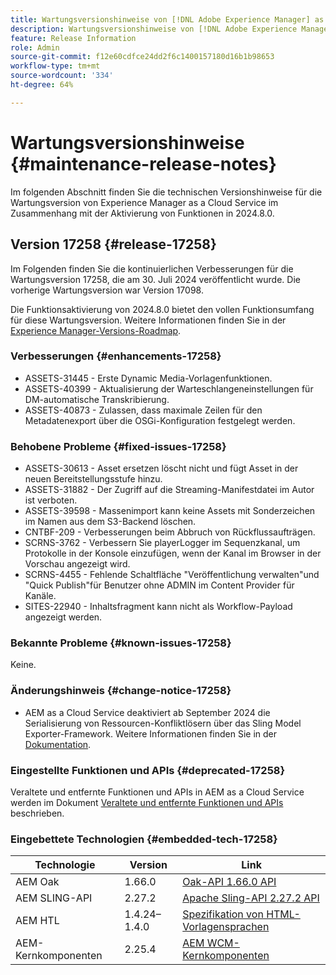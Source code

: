 ```yaml
---
title: Wartungsversionshinweise von [!DNL Adobe Experience Manager] as a Cloud Service in Verbindung mit der Aktivierung von Funktionen in 2024.8.0.
description: Wartungsversionshinweise von [!DNL Adobe Experience Manager] as a Cloud Service in Verbindung mit der Aktivierung von Funktionen in 2024.8.0.
feature: Release Information
role: Admin
source-git-commit: f12e60cdfce24dd2f6c1400157180d16b1b98653
workflow-type: tm+mt
source-wordcount: '334'
ht-degree: 64%

---
```


# Wartungsversionshinweise {#maintenance-release-notes}

Im folgenden Abschnitt finden Sie die technischen Versionshinweise für die Wartungsversion von Experience Manager as a Cloud Service im Zusammenhang mit der Aktivierung von Funktionen in 2024.8.0.

## Version 17258 {#release-17258}

Im Folgenden finden Sie die kontinuierlichen Verbesserungen für die Wartungsversion 17258, die am 30. Juli 2024 veröffentlicht wurde. Die vorherige Wartungsversion war Version 17098.

Die Funktionsaktivierung von 2024.8.0 bietet den vollen Funktionsumfang für diese Wartungsversion. Weitere Informationen finden Sie in der [Experience Manager-Versions-Roadmap](https://experienceleague.adobe.com/de/docs/experience-manager-release-information/aem-release-updates/update-releases-roadmap).

### Verbesserungen {#enhancements-17258}

* ASSETS-31445 - Erste Dynamic Media-Vorlagenfunktionen.
* ASSETS-40399 - Aktualisierung der Warteschlangeneinstellungen für DM-automatische Transkribierung.
* ASSETS-40873 - Zulassen, dass maximale Zeilen für den Metadatenexport über die OSGi-Konfiguration festgelegt werden.

### Behobene Probleme {#fixed-issues-17258}

* ASSETS-30613 - Asset ersetzen löscht nicht und fügt Asset in der neuen Bereitstellungsstufe hinzu.
* ASSETS-31882 - Der Zugriff auf die Streaming-Manifestdatei im Autor ist verboten.
* ASSETS-39598 - Massenimport kann keine Assets mit Sonderzeichen im Namen aus dem S3-Backend löschen.
* CNTBF-209 - Verbesserungen beim Abbruch von Rückflussaufträgen.
* SCRNS-3762 - Verbessern Sie playerLogger im Sequenzkanal, um Protokolle in der Konsole einzufügen, wenn der Kanal im Browser in der Vorschau angezeigt wird.
* SCRNS-4455 - Fehlende Schaltfläche &quot;Veröffentlichung verwalten&quot;und &quot;Quick Publish&quot;für Benutzer ohne ADMIN im Content Provider für Kanäle.
* SITES-22940 - Inhaltsfragment kann nicht als Workflow-Payload angezeigt werden.

### Bekannte Probleme {#known-issues-17258}

Keine.

### Änderungshinweis {#change-notice-17258}

* AEM as a Cloud Service deaktiviert ab September 2024 die Serialisierung von Ressourcen-Konfliktlösern über das Sling Model Exporter-Framework. Weitere Informationen finden Sie in der [Dokumentation](/help/implementing/developing/hybrid/disallow-the-serialization-of-resourceresolvers-via-sling-model-exporter.md).

### Eingestellte Funktionen und APIs {#deprecated-17258}

Veraltete und entfernte Funktionen und APIs in AEM as a Cloud Service werden im Dokument [Veraltete und entfernte Funktionen und APIs](/help/release-notes/deprecated-removed-features.md) beschrieben.

### Eingebettete Technologien {#embedded-tech-17258}

| Technologie | Version | Link |
|---|---|---|
| AEM Oak | 1.66.0 | [Oak-API 1.66.0 API](https://www.javadoc.io/doc/org.apache.jackrabbit/oak-api/1.66.0/index.html) |
| AEM SLING-API | 2.27.2 | [Apache Sling-API 2.27.2 API](https://www.javadoc.io/doc/org.apache.sling/org.apache.sling.api/latest/index.html) |
| AEM HTL | 1.4.24–1.4.0 | [Spezifikation von HTML-Vorlagensprachen](https://github.com/adobe/htl-spec) |
| AEM-Kernkomponenten | 2.25.4 | [AEM WCM-Kernkomponenten](https://github.com/adobe/aem-core-wcm-components) |
